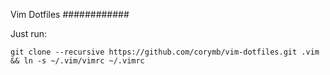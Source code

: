 Vim Dotfiles
############

Just run:

    git clone --recursive https://github.com/corymb/vim-dotfiles.git .vim && ln -s ~/.vim/vimrc ~/.vimrc 
